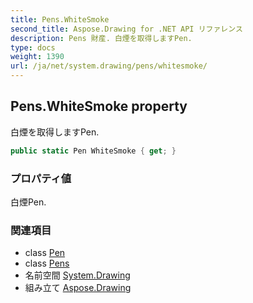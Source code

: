 ```yaml
---
title: Pens.WhiteSmoke
second_title: Aspose.Drawing for .NET API リファレンス
description: Pens 財産. 白煙を取得しますPen.
type: docs
weight: 1390
url: /ja/net/system.drawing/pens/whitesmoke/
---
```

## Pens.WhiteSmoke property

白煙を取得しますPen.

```csharp
public static Pen WhiteSmoke { get; }
```

### プロパティ値

白煙Pen.

### 関連項目

* class [Pen](../../pen/)
* class [Pens](../)
* 名前空間 [System.Drawing](../../pens/)
* 組み立て [Aspose.Drawing](../../../)


